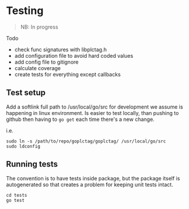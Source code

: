 # Testing

> NB: In progress

Todo

- check func signatures with libplctag.h
- add configuration file to avoid hard coded values
- add config file to gitignore
- calculate coverage
- create tests for everything except callbacks

## Test setup

Add a softlink full path to /usr/local/go/src for development we assume is happening in linux environment. Is easier to test locally, than pushing to github then having to `go get` each time there's a new change.

i.e.

```
sudo ln -s /path/to/repo/goplctag/goplctag/ /usr/local/go/src
sudo ldconfig
```

## Running tests

The convention is to have tests inside package, but the package itself is autogenerated so that creates a problem for keeping unit tests intact.

```
cd tests
go test
```
